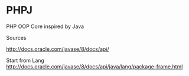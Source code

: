 PHPJ
====

PHP OOP Core inspired by Java

Sources

http://docs.oracle.com/javase/8/docs/api/

Start from Lang
http://docs.oracle.com/javase/8/docs/api/java/lang/package-frame.html
